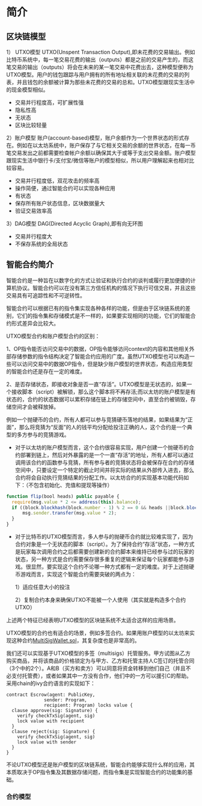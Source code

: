 # 简介

## 区块链模型
1） UTXO模型 UTXO(Unspent Transaction Output),即未花费的交易输出。例如比特币系统中，每一笔交易花费的输出（outputs）都是之前的交易产生的，而这笔交易的输出（outputs）将会在未来的某一笔交易中花费出去，这种模型便称为UTXO模型。用户的钱包跟踪与用户拥有的所有地址相关联的未花费的交易的列表，并且钱包的余额被计算为那些未花费的交易的总和。UTXO模型跟现实生活中的现金模型相似。
  - 交易并行程度高，可扩展性强
  - 隐私性高
  - 无状态
  - 区块比较轻量

2）账户模型 账户(account-based)模型，账户余额作为一个世界状态的形式存在。例如在以太坊系统中，账户保存了与它相关交易的余额的世界状态，在每一币笔交易发出之前都需要检查帐户余额以确保其大于或等于支出交易金额。账户模型跟现实生活中银行卡/支付宝/微信等账户的模型相似，所以用户理解起来也相对比较容易。
  - 交易并行程度低，双花攻击的频率高
  - 操作简便，通过智能合约可以实现各种应用
  - 有状态
  - 保存所有账户状态信息，区块数据量大
  - 验证交易效率高

3）DAG模型 DAG(Directed Acyclic Graph),即有向无环图
  - 交易并行程度大
  - 不保存系统的全局状态

## 智能合约简介
  智能合约是一种旨在以数字化的方式让验证和执行合约的谈判或履行更加便捷的计算机协议。智能合约可以在没有第三方信任机构的情况下执行可信交易，并且这些交易具有可追踪性和不可逆转性。

  智能合约可以根据已有的指令集实现各种各样的功能，但是由于区块链系统的差别，它们的指令集和存储模式是不一样的，如果要实现相同的功能，它们的智能合约形式差异会比较大。

  UTXO模型合约和账户模型合约的区别：

  1、OP指令能否访问交易中的数据，OP指令能够访问context的内容和其他相关外部存储参数的指令结构决定了智能合约应用的广度。虽然UTXO模型也可以构造一些可以访问交易中的数据OP指令，但是缺少账户模型的世界状态，构造应用类型的智能合约还是存在一定的难度。

  2、是否存储状态，即接收对象是否一直“存活”。UTXO模型是无状态的，如果一个接收脚本（script）被解锁，那么这个脚本将不再存活;而以太坊的账户模型是有状态的，合约的状态数据可以累积存储在链上的存储空间中，直至合约被销毁，存储空间才会被释放掉。
  
  例如一个抛硬币的合约，所有人都可以参与竞猜硬币落地的结果，如果结果为“正面”，那么将竞猜为“反面”的人的钱平均分配给投注正确的人，这个合约是一个典型的多方参与的竞猜游戏。
  
  - 对于以太坊的账户模型而言，这个合约很容易实现，用户创建一个抛硬币的合约部署到链上，然后对外暴露的是一个一直“存活”的地址，所有人都可以通过调用该合约的函数参与竞猜，所有参与者的竞猜状态将会被保存在合约的存储空间中，只要设定一个特定的截止时间并将实际的结果从外部传入进去，那么合约将会自动执行竞猜结果的分配工作。以太坊合约的实现基本功能代码如下：（不包含初始化、充值和提现等操作）
  ```js
  function flip(bool heads) public payable {
    require(msg.value * 2 <= address(this).balance);
    if ((block.blockhash(block.number - 1) % 2 == 0 && heads ||block.blockhash(block.number - 1) % 2 == 1 && ! heads){
        msg.sender.transfer(msg.value * 2);
    }
  }
  ```

  - 对于比特币的UTXO模型而言，多人参与的抛硬币合约就比较难实现了，因为合约对象是一个无状态的脚本（script）。为了保持合约“存活”状态，一种方式是玩家每次调用合约之后都需要创建新的合约脚本来维持已经参与过的玩家的状态，另一种方式是合约需要保存很多重复的逻辑来保证每个玩家都能参与游戏。很显然，要实现这个合约不论哪一种方式都有一定的难度。对于上述抛硬币游戏而言，实现这个智能合约需要突破的两点为：

      1）适应任意大小的投注
      
      2）复制合约本身来确保UTXO不能被一个人使用（其实就是构造多个合约UTXO）

  上述两个特征已经表明UTXO模型的区块链系统不太适合这样的应用场景。

  UTXO模型的合约也有适合的场景，例如多签合约。如果用账户模型的以太坊来实现这种合约[MultiSigWallet.sol](https://github.com/gnosis/MultiSigWallet/blob/master/contracts/MultiSigWallet.sol)，其复杂度也是非常高的。

  我们还可以实现基于UTXO模型的多签（multisigs）托管服务。甲方试图从乙方购买商品，并将该商品的价格锁定为与甲方、乙方和托管主持人C签订的托管合同（3个中的2个）。A和B（买方和卖方）可以同意将资金转移到他们自己（并且不必支付托管费），或者如果其中一方没有合作，他们中的一方可以援引C的帮助。采用chain的ivy合约语言的实现如下：
  ```
  contract Escrow(agent: PublicKey,
                sender: Program,
                recipient: Program) locks value {
    clause approve(sig: Signature) {
      verify checkTxSig(agent, sig)
      lock value with recipient
    }
    clause reject(sig: Signature) {
      verify checkTxSig(agent, sig)
      lock value with sender
    }
  }
  ```

  不论UTXO模型还是账户模型的区块链系统，智能合约能够实现什么样的应用，其本质取决于OP指令集及其数据存储问题，而指令集是实现智能合约的功能集的基础。

### 合约模型
  


